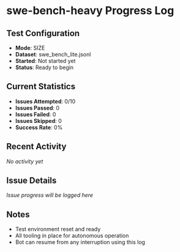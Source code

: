 # swe-bench-heavy Progress Log

## Test Configuration
- **Mode**: SIZE
- **Dataset**: swe_bench_lite.jsonl
- **Started**: Not started yet
- **Status**: Ready to begin

## Current Statistics
- **Issues Attempted**: 0/10
- **Issues Passed**: 0
- **Issues Failed**: 0
- **Issues Skipped**: 0
- **Success Rate**: 0%

## Recent Activity
*No activity yet*

## Issue Details
*Issue progress will be logged here*

## Notes
- Test environment reset and ready
- All tooling in place for autonomous operation
- Bot can resume from any interruption using this log
